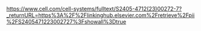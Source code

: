 https://www.cell.com/cell-systems/fulltext/S2405-4712(23)00272-7?_returnURL=https%3A%2F%2Flinkinghub.elsevier.com%2Fretrieve%2Fpii%2FS2405471223002727%3Fshowall%3Dtrue
